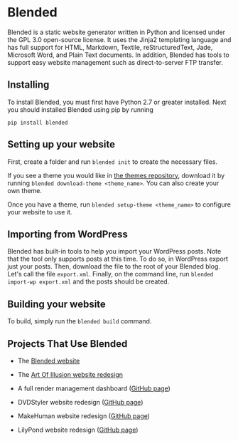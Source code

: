 # Blended
Blended is a static website generator written in Python and licensed under the GPL 3.0 open-source license. It uses the Jinja2 templating language and has full support for HTML, Markdown, Textile, reStructuredText, Jade, Microsoft Word, and Plain Text documents. In addition, Blended has tools to support easy website management such as direct-to-server FTP transfer.

## Installing

To install Blended, you must first have Python 2.7 or greater installed. Next you should installed Blended using pip by running

`pip install blended`

## Setting up your website

First, create a folder and run `blended init` to create the necessary files.

If you see a theme you would like in [the themes repository](https://github.com/BlendedSiteGenerator/BlendedThemes), download it by running `blended download-theme <theme_name>`. You can also create your own theme.

Once you have a theme, run `blended setup-theme <theme_name>` to configure your website to use it.

## Importing from WordPress

Blended has built-in tools to help you import your WordPress posts. Note that the tool only supports posts at this time. To do so, in WordPress export just your posts. Then, download the file to the root of your Blended blog. Let's call the file `export.xml`. Finally, on the command line, run `blended import-wp export.xml` and the posts should be created.

## Building your website

To build, simply run the `blended build` command.

## Projects That Use Blended

* The [Blended website](http://jmroper.com/blended)

* The [Art Of Illusion website redesign](https://github.com/ArtOfIllusion/AOI-website)

* A full render management dashboard ([GitHub page](https://github.com/johnroper100/RenderManagementDashboard))

* DVDStyler website redesign ([GitHub page](https://github.com/johnroper100/dvdstyler-web))

* MakeHuman website redesign ([GitHub page](https://github.com/johnroper100/makehuman-web))

* LilyPond website redesign ([GitHub page](https://github.com/johnroper100/LilyPond-Web-Redesign))
